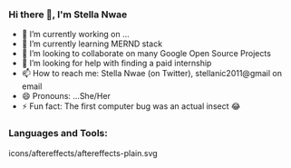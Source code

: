 ### Hi there 👋, I'm Stella Nwae



- 🔭 I’m currently working on ...
- 🌱 I’m currently learning MERND stack
- 👯 I’m looking to collaborate on many Google Open Source Projects
- 🤔 I’m looking for help with finding a paid internship
- 📫 How to reach me: Stella Nwae (on Twitter), stellanic2011@gmail on email
- 😄 Pronouns: ...She/Her
- ⚡ Fun fact: The first computer bug was an actual insect 😂



### Languages and Tools:
icons/aftereffects/aftereffects-plain.svg
